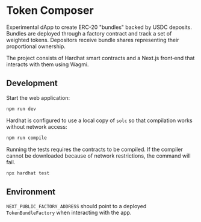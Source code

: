 # Token Composer

Experimental dApp to create ERC-20 "bundles" backed by USDC deposits. Bundles are deployed through a factory contract and track a set of weighted tokens. Depositors receive bundle shares representing their proportional ownership.

The project consists of Hardhat smart contracts and a Next.js front‑end that interacts with them using Wagmi.

## Development

Start the web application:

```bash
npm run dev
```

Hardhat is configured to use a local copy of `solc` so that compilation works without network access:

```bash
npm run compile
```

Running the tests requires the contracts to be compiled. If the compiler cannot be downloaded because of network restrictions, the command will fail.

```bash
npx hardhat test
```

## Environment

`NEXT_PUBLIC_FACTORY_ADDRESS` should point to a deployed `TokenBundleFactory` when interacting with the app.
